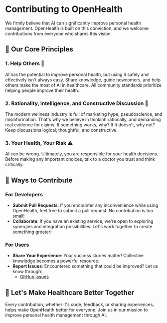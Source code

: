 # Contributing to OpenHealth

We firmly believe that AI can significantly improve personal health management. OpenHealth is built on this conviction, and we welcome contributions from everyone who shares this vision.

## 🌟 Our Core Principles

### 1. Help Others 🤝
AI has the potential to improve personal health, but using it safely and effectively isn't always easy. Share knowledge, guide newcomers, and help others make the most of AI in healthcare. All community standards prioritize helping people improve their health.

### 2. Rationality, Intelligence, and Constructive Discussion 🧠
The modern wellness industry is full of marketing hype, pseudoscience, and misinformation. That's why we believe in thinkinh rationally, and demanding real evidence for claims. If something works, why? If it doesn't, why not? Keep discussions logical, thoughtful, and constructive.

### 3. Your Health, Your Risk ⚠️
AI can be wrong. Ultimately, you are responsible for your health decisions. Before making any important choices, talk to a doctor you trust and think critically.

## 🚀 Ways to Contribute

### For Developers

- **Submit Pull Requests**: If you encounter any inconvenience while using OpenHealth, feel free to submit a pull request. No contribution is too small!
- **Collaborate**: If you have an existing service, we're open to exploring synergies and integration possibilities. Let's work together to create something greater!

### For Users

- **Share Your Experience**: Your success stories matter! Collective knowledge becomes a powerful resource.
- **Report Issues**: Encountered something that could be improved? Let us know through:
  - [GitHub Issues](https://github.com/bisonbet/open-health/issues)

## 💫 Let's Make Healthcare Better Together

Every contribution, whether it's code, feedback, or sharing experiences, helps make OpenHealth better for everyone. Join us in our mission to improve personal health management through AI. 